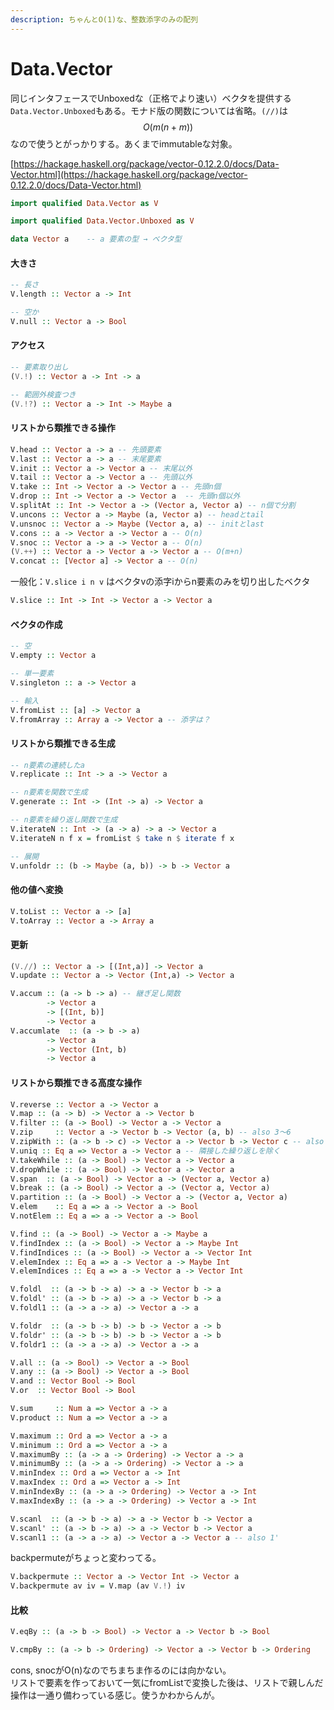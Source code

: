 ```yaml
---
description: ちゃんとO(1)な、整数添字のみの配列
---
```


# Data.Vector

同じインタフェースでUnboxedな（正格でより速い）ベクタを提供する`Data.Vector.Unboxed`もある。モナド版の関数については省略。`(//)`は$$O(m(n+m))$$なので使うとがっかりする。あくまでimmutableな対象。

[https://hackage.haskell.org/package/vector-0.12.2.0/docs/Data-Vector.html](https://hackage.haskell.org/package/vector-0.12.2.0/docs/Data-Vector.html)

```haskell
import qualified Data.Vector as V

import qualified Data.Vector.Unboxed as V
```

```haskell
data Vector a    -- a 要素の型 → ベクタ型
```

#### 大きさ

```haskell
-- 長さ
V.length :: Vector a -> Int

-- 空か
V.null :: Vector a -> Bool
```

#### アクセス

```haskell
-- 要素取り出し
(V.!) :: Vector a -> Int -> a

-- 範囲外検査つき
(V.!?) :: Vector a -> Int -> Maybe a
```

#### リストから類推できる操作

```haskell
V.head :: Vector a -> a -- 先頭要素
V.last :: Vector a -> a -- 末尾要素
V.init :: Vector a -> Vector a -- 末尾以外
V.tail :: Vector a -> Vector a -- 先頭以外
V.take :: Int -> Vector a -> Vector a -- 先頭n個
V.drop :: Int -> Vector a -> Vector a  -- 先頭n個以外
V.splitAt :: Int -> Vector a -> (Vector a, Vector a) -- n個で分割
V.uncons :: Vector a -> Maybe (a, Vector a) -- headとtail
V.unsnoc :: Vector a -> Maybe (Vector a, a) -- initとlast
V.cons :: a -> Vector a -> Vector a -- O(n)
V.snoc :: Vector a -> a -> Vector a -- O(n)
(V.++) :: Vector a -> Vector a -> Vector a -- O(m+n)
V.concat :: [Vector a] -> Vector a -- O(n)
```

一般化：`V.slice i n v` はベクタvの添字iからn要素のみを切り出したベクタ

```haskell
V.slice :: Int -> Int -> Vector a -> Vector a
```

#### ベクタの作成

```haskell
-- 空
V.empty :: Vector a

-- 単一要素
V.singleton :: a -> Vector a

-- 輸入
V.fromList :: [a] -> Vector a
V.fromArray :: Array a -> Vector a -- 添字は？
```

#### リストから類推できる生成

```haskell
-- n要素の連続したa
V.replicate :: Int -> a -> Vector a

-- n要素を関数で生成
V.generate :: Int -> (Int -> a) -> Vector a

-- n要素を繰り返し関数で生成
V.iterateN :: Int -> (a -> a) -> a -> Vector a
V.iterateN n f x = fromList $ take n $ iterate f x

-- 展開
V.unfoldr :: (b -> Maybe (a, b)) -> b -> Vector a
```

#### 他の値へ変換

```haskell
V.toList :: Vector a -> [a]
V.toArray :: Vector a -> Array a
```

#### 更新

```haskell
(V.//) :: Vector a -> [(Int,a)] -> Vector a
V.update :: Vector a -> Vector (Int,a) -> Vector a

V.accum :: (a -> b -> a) -- 継ぎ足し関数
        -> Vector a
        -> [(Int, b)]
        -> Vector a
V.accumlate  :: (a -> b -> a)
        -> Vector a
        -> Vector (Int, b)
        -> Vector a
```

#### リストから類推できる高度な操作

```haskell
V.reverse :: Vector a -> Vector a
V.map :: (a -> b) -> Vector a -> Vector b
V.filter :: (a -> Bool) -> Vector a -> Vector a
V.zip     :: Vector a -> Vector b -> Vector (a, b) -- also 3～6
V.zipWith :: (a -> b -> c) -> Vector a -> Vector b -> Vector c -- also 3～6
V.uniq :: Eq a => Vector a -> Vector a -- 隣接した繰り返しを除く
V.takeWhile :: (a -> Bool) -> Vector a -> Vector a
V.dropWhile :: (a -> Bool) -> Vector a -> Vector a
V.span  :: (a -> Bool) -> Vector a -> (Vector a, Vector a)
V.break :: (a -> Bool) -> Vector a -> (Vector a, Vector a)
V.partition :: (a -> Bool) -> Vector a -> (Vector a, Vector a)
V.elem    :: Eq a => a -> Vector a -> Bool
V.notElem :: Eq a => a -> Vector a -> Bool

V.find :: (a -> Bool) -> Vector a -> Maybe a
V.findIndex :: (a -> Bool) -> Vector a -> Maybe Int
V.findIndices :: (a -> Bool) -> Vector a -> Vector Int
V.elemIndex :: Eq a => a -> Vector a -> Maybe Int
V.elemIndices :: Eq a => a -> Vector a -> Vector Int

V.foldl  :: (a -> b -> a) -> a -> Vector b -> a
V.foldl' :: (a -> b -> a) -> a -> Vector b -> a
V.foldl1 :: (a -> a -> a) -> Vector a -> a

V.foldr  :: (a -> b -> b) -> b -> Vector a -> b
V.foldr' :: (a -> b -> b) -> b -> Vector a -> b
V.foldr1 :: (a -> a -> a) -> Vector a -> a

V.all :: (a -> Bool) -> Vector a -> Bool
V.any :: (a -> Bool) -> Vector a -> Bool
V.and :: Vector Bool -> Bool
V.or  :: Vector Bool -> Bool

V.sum     :: Num a => Vector a -> a
V.product :: Num a => Vector a -> a

V.maximum :: Ord a => Vector a -> a
V.minimum :: Ord a => Vector a -> a
V.maximumBy :: (a -> a -> Ordering) -> Vector a -> a
V.minimumBy :: (a -> a -> Ordering) -> Vector a -> a
V.minIndex :: Ord a => Vector a -> Int
V.maxIndex :: Ord a => Vector a -> Int
V.minIndexBy :: (a -> a -> Ordering) -> Vector a -> Int
V.maxIndexBy :: (a -> a -> Ordering) -> Vector a -> Int

V.scanl  :: (a -> b -> a) -> a -> Vector b -> Vector a
V.scanl' :: (a -> b -> a) -> a -> Vector b -> Vector a
V.scanl1 :: (a -> a -> a) -> Vector a -> Vector a -- also 1'
```

backpermuteがちょっと変わってる。

```haskell
V.backpermute :: Vector a -> Vector Int -> Vector a
V.backpermute av iv = V.map (av V.!) iv
```

#### 比較

```haskell
V.eqBy :: (a -> b -> Bool) -> Vector a -> Vector b -> Bool

V.cmpBy :: (a -> b -> Ordering) -> Vector a -> Vector b -> Ordering
```

cons, snocがO\(n\)なのでちまちま作るのには向かない。  
リストで要素を作っておいて一気にfromListで変換した後は、リストで親しんだ操作は一通り備わっている感じ。使うかわからんが。

